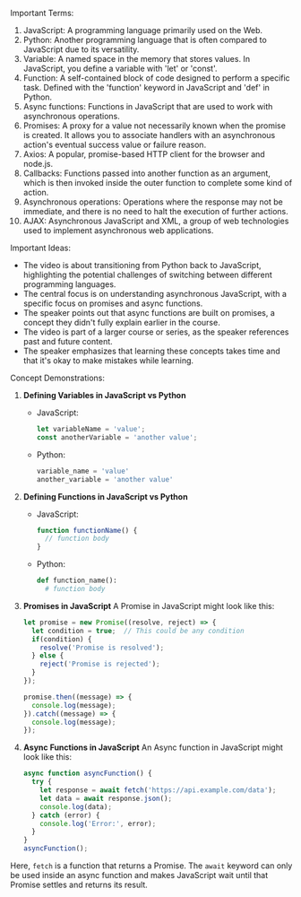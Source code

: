Important Terms:
1. JavaScript: A programming language primarily used on the Web.
2. Python: Another programming language that is often compared to JavaScript due to its versatility.
3. Variable: A named space in the memory that stores values. In JavaScript, you define a variable with 'let' or 'const'.
4. Function: A self-contained block of code designed to perform a specific task. Defined with the 'function' keyword in JavaScript and 'def' in Python.
5. Async functions: Functions in JavaScript that are used to work with asynchronous operations.
6. Promises: A proxy for a value not necessarily known when the promise is created. It allows you to associate handlers with an asynchronous action's eventual success value or failure reason.
7. Axios: A popular, promise-based HTTP client for the browser and node.js.
8. Callbacks: Functions passed into another function as an argument, which is then invoked inside the outer function to complete some kind of action.
9. Asynchronous operations: Operations where the response may not be immediate, and there is no need to halt the execution of further actions.
10. AJAX: Asynchronous JavaScript and XML, a group of web technologies used to implement asynchronous web applications.

Important Ideas:
- The video is about transitioning from Python back to JavaScript, highlighting the potential challenges of switching between different programming languages.
- The central focus is on understanding asynchronous JavaScript, with a specific focus on promises and async functions. 
- The speaker points out that async functions are built on promises, a concept they didn't fully explain earlier in the course.
- The video is part of a larger course or series, as the speaker references past and future content.
- The speaker emphasizes that learning these concepts takes time and that it's okay to make mistakes while learning.

Concept Demonstrations:

1. **Defining Variables in JavaScript vs Python**
   - JavaScript: 
     ```javascript
     let variableName = 'value';
     const anotherVariable = 'another value';
     ```
   - Python: 
     ```python
     variable_name = 'value'
     another_variable = 'another value'
     ```

2. **Defining Functions in JavaScript vs Python**
   - JavaScript: 
     ```javascript
     function functionName() {
       // function body
     }
     ```
   - Python: 
     ```python
     def function_name():
       # function body
     ```

3. **Promises in JavaScript**
    A Promise in JavaScript might look like this:
    ```javascript
    let promise = new Promise((resolve, reject) => {
      let condition = true;  // This could be any condition
      if(condition) {
        resolve('Promise is resolved');
      } else {
        reject('Promise is rejected');
      }
    });

    promise.then((message) => {
      console.log(message);
    }).catch((message) => {
      console.log(message);
    });
    ```

4. **Async Functions in JavaScript**
    An Async function in JavaScript might look like this:
    ```javascript
    async function asyncFunction() {
      try {
        let response = await fetch('https://api.example.com/data');
        let data = await response.json();
        console.log(data);
      } catch (error) {
        console.log('Error:', error);
      }
    }
    asyncFunction();
    ```
Here, `fetch` is a function that returns a Promise. The `await` keyword can only be used inside an async function and makes JavaScript wait until that Promise settles and returns its result.